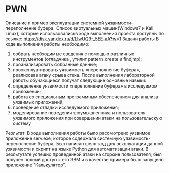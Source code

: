 # PWN
Описание и пример эксплуатации системной уязвимости- переполнение буфера.
Список виртуальных машин(Windows7 и Kali Linux), которые использовалисьв ходе выполнения проекта доступны по ссылке:
https://disk.yandex.ru/d/LlwUQ9-_5EE-aA?w=1
Задачи  работы
В ходе выполнения  работы необходимо:
1) собрать необходимые сведения с помощью различных инструментов 
(отладчика , утилит pattern_create и findjmp);
2) проанализировать собранные данные;
3) проэксплуатировать уязвимость «переполнение буфера», реализовав 
атаку срыва стека.
После выполнения лабораторной работы обучающиеся получат 
следующие основные навыки:
1) определение уязвимости «переполнение буфера» в исследуемом 
приложении;
2) работа со специальным программным обеспечением для анализа 
уязвимых приложений;
3) проведение отладки исследуемого приложения;
4) моделирование поведения злоумышленника и пользователя уязвимого 
приложения при совершении атаки на пользовательскую систему

Резльтат:
В ходе выполнения работы было рассмотрено уязвимое приложение serv.exe, которое содержала системную уязвимость-переполнение буфера. Был написан шелл-код для эскплуатации данной узявимости и скрипт на языке Python для автоматизации атаки. В резльтутате успешно проведенной атаки на стороне пользователя, был получен полный доступ к его ЭВМ и в качестве примера было запущено приложение "Калькулятор".

